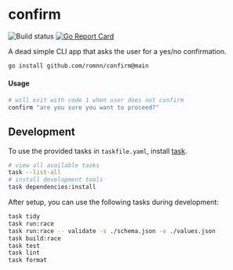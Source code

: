 # confirm

![Build status](https://github.com/romnn/confirm/actions/workflows/build.yaml/badge.svg)
[![Go Report Card](https://goreportcard.com/badge/github.com/romnn/confirm)](https://goreportcard.com/report/github.com/romnn/confirm)

A dead simple CLI app that asks the user for a yes/no confirmation.

```bash
go install github.com/romnn/confirm@main
```

#### Usage

```bash
# will exit with code 1 when user does not confirm
confirm "are you sure you want to proceed?"
```

## Development

To use the provided tasks in `taskfile.yaml`, install [task](https://taskfile.dev/).

```bash
# view all available tasks
task --list-all
# install development tools
task dependencies:install
```

After setup, you can use the following tasks during development:

```bash
task tidy
task run:race
task run:race -- validate -s ./schema.json -v ./values.json
task build:race
task test
task lint
task format
```

